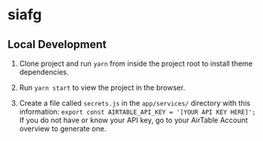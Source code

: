 # siafg

## Local Development

1. Clone project and run `yarn` from inside the project root to install theme dependencies.

2. Run `yarn start` to view the project in the browser.

3. Create a file called `secrets.js` in the `app/services/` directory with this information:
`export const AIRTABLE_API_KEY = '[YOUR API KEY HERE]';`
If you do not have or know your API key, go to your AirTable Account overview to generate one.
